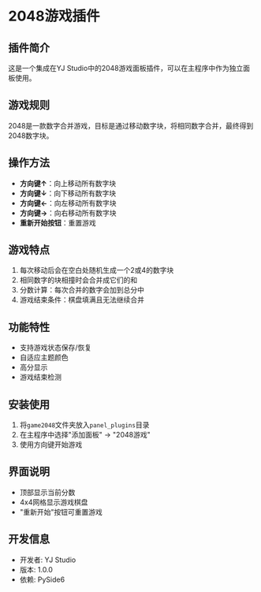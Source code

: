 # 2048游戏插件

## 插件简介
这是一个集成在YJ Studio中的2048游戏面板插件，可以在主程序中作为独立面板使用。

## 游戏规则
2048是一款数字合并游戏，目标是通过移动数字块，将相同数字合并，最终得到2048数字块。

## 操作方法
- **方向键↑**：向上移动所有数字块
- **方向键↓**：向下移动所有数字块
- **方向键←**：向左移动所有数字块
- **方向键→**：向右移动所有数字块
- **重新开始按钮**：重置游戏

## 游戏特点
1. 每次移动后会在空白处随机生成一个2或4的数字块
2. 相同数字的块相撞时会合并成它们的和
3. 分数计算：每次合并的数字会加到总分中
4. 游戏结束条件：棋盘填满且无法继续合并

## 功能特性
- 支持游戏状态保存/恢复
- 自适应主题颜色
- 高分显示
- 游戏结束检测

## 安装使用
1. 将`game2048`文件夹放入`panel_plugins`目录
2. 在主程序中选择"添加面板" → "2048游戏"
3. 使用方向键开始游戏

## 界面说明
- 顶部显示当前分数
- 4x4网格显示游戏棋盘
- "重新开始"按钮可重置游戏

## 开发信息
- 开发者: YJ Studio
- 版本: 1.0.0
- 依赖: PySide6
